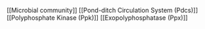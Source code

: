 [[Microbial community]]
[[Pond-ditch Circulation System (Pdcs)]]
[[Polyphosphate Kinase (Ppk)]]
[[Exopolyphosphatase (Ppx)]]
